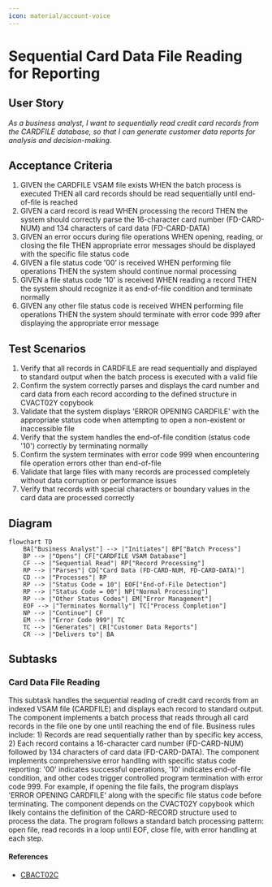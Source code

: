 ```yaml
---
icon: material/account-voice
---
```

# Sequential Card Data File Reading for Reporting

## User Story
_As a business analyst, I want to sequentially read credit card records from the CARDFILE database, so that I can generate customer data reports for analysis and decision-making._

## Acceptance Criteria
1. GIVEN the CARDFILE VSAM file exists WHEN the batch process is executed THEN all card records should be read sequentially until end-of-file is reached
2. GIVEN a card record is read WHEN processing the record THEN the system should correctly parse the 16-character card number (FD-CARD-NUM) and 134 characters of card data (FD-CARD-DATA)
3. GIVEN an error occurs during file operations WHEN opening, reading, or closing the file THEN appropriate error messages should be displayed with the specific file status code
4. GIVEN a file status code '00' is received WHEN performing file operations THEN the system should continue normal processing
5. GIVEN a file status code '10' is received WHEN reading a record THEN the system should recognize it as end-of-file condition and terminate normally
6. GIVEN any other file status code is received WHEN performing file operations THEN the system should terminate with error code 999 after displaying the appropriate error message

## Test Scenarios
1. Verify that all records in CARDFILE are read sequentially and displayed to standard output when the batch process is executed with a valid file
2. Confirm the system correctly parses and displays the card number and card data from each record according to the defined structure in CVACT02Y copybook
3. Validate that the system displays 'ERROR OPENING CARDFILE' with the appropriate status code when attempting to open a non-existent or inaccessible file
4. Verify that the system handles the end-of-file condition (status code '10') correctly by terminating normally
5. Confirm the system terminates with error code 999 when encountering file operation errors other than end-of-file
6. Validate that large files with many records are processed completely without data corruption or performance issues
7. Verify that records with special characters or boundary values in the card data are processed correctly

## Diagram
```mermaid
flowchart TD
    BA["Business Analyst"] --> |"Initiates"| BP["Batch Process"]
    BP --> |"Opens"| CF["CARDFILE VSAM Database"]
    CF --> |"Sequential Read"| RP["Record Processing"]
    RP --> |"Parses"| CD["Card Data (FD-CARD-NUM, FD-CARD-DATA)"]
    CD --> |"Processes"| RP
    RP --> |"Status Code = 10"| EOF["End-of-File Detection"]
    RP --> |"Status Code = 00"| NP["Normal Processing"]
    RP --> |"Other Status Codes"| EM["Error Management"]
    EOF --> |"Terminates Normally"| TC["Process Completion"]
    NP --> |"Continue"| CF
    EM --> |"Error Code 999"| TC
    TC --> |"Generates"| CR["Customer Data Reports"]
    CR --> |"Delivers to"| BA
```

## Subtasks
### Card Data File Reading
This subtask handles the sequential reading of credit card records from an indexed VSAM file (CARDFILE) and displays each record to standard output. The component implements a batch process that reads through all card records in the file one by one until reaching the end of file. Business rules include: 1) Records are read sequentially rather than by specific key access, 2) Each record contains a 16-character card number (FD-CARD-NUM) followed by 134 characters of card data (FD-CARD-DATA). The component implements comprehensive error handling with specific status code reporting: '00' indicates successful operations, '10' indicates end-of-file condition, and other codes trigger controlled program termination with error code 999. For example, if opening the file fails, the program displays 'ERROR OPENING CARDFILE' along with the specific file status code before terminating. The component depends on the CVACT02Y copybook which likely contains the definition of the CARD-RECORD structure used to process the data. The program follows a standard batch processing pattern: open file, read records in a loop until EOF, close file, with error handling at each step.
#### References
- [CBACT02C](/CBACT02C.md)